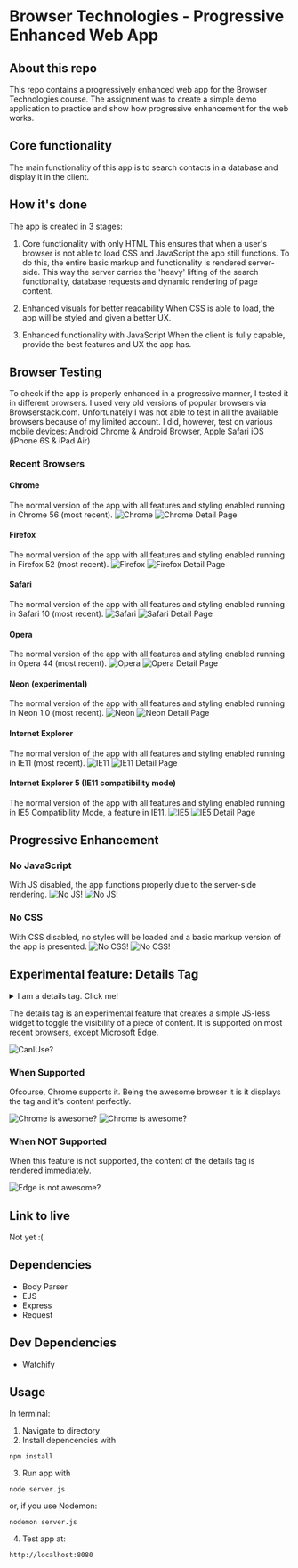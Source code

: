 # Browser Technologies - Progressive Enhanced Web App

## About this repo
This repo contains a progressively enhanced web app for the Browser Technologies course. The assignment was to create a simple demo application to practice and show how progressive enhancement for the web works.

## Core functionality
The main functionality of this app is to search contacts in a database and display it in the client.

## How it's done
The app is created in 3 stages:

1. Core functionality with only HTML
This ensures that when a user's browser is not able to load CSS and JavaScript the app still functions.
To do this, the entire basic markup and functionality is rendered server-side. This way the server carries the 'heavy' lifting of the search functionality, database requests and dynamic rendering of page content.

2. Enhanced visuals for better readability
When CSS is able to load, the app will be styled and given a better UX.

3. Enhanced functionality with JavaScript
When the client is fully capable, provide the best features and UX the app has.

## Browser Testing
To check if the app is properly enhanced in a progressive manner, I tested it in different browsers. I used very old versions of popular browsers via Browserstack.com. Unfortunately I was not able to test in all the available browsers because of my limited account. I did, however, test on various mobile devices: Android Chrome & Android Browser, Apple Safari iOS (iPhone 6S & iPad Air)

### Recent Browsers

#### Chrome
The normal version of the app with all features and styling enabled running in Chrome 56 (most recent).
![Chrome](https://raw.github.com/SadisticSun/Browser-Technologies/master/Week3-PE-BrowserTech/readme-img/chrome_recent.png?raw=true)
![Chrome Detail Page](https://raw.github.com/SadisticSun/Browser-Technologies/master/Week3-PE-BrowserTech/readme-img/chrome_recent_detail.png?raw=true)

#### Firefox
The normal version of the app with all features and styling enabled running in Firefox 52 (most recent).
![Firefox](https://raw.github.com/SadisticSun/Browser-Technologies/master/Week3-PE-BrowserTech/readme-img/firefox_recent.png?raw=true)
![Firefox Detail Page](https://raw.github.com/SadisticSun/Browser-Technologies/master/Week3-PE-BrowserTech/readme-img/firefox_detail.png?raw=true)

#### Safari
The normal version of the app with all features and styling enabled running in Safari 10 (most recent).
![Safari](https://raw.github.com/SadisticSun/Browser-Technologies/master/Week3-PE-BrowserTech/readme-img/safari_recent.png?raw=true)
![Safari Detail Page](https://raw.github.com/SadisticSun/Browser-Technologies/master/Week3-PE-BrowserTech/readme-img/safari_recent_detail.png?raw=true)

#### Opera
The normal version of the app with all features and styling enabled running in Opera 44 (most recent).
![Opera](https://raw.github.com/SadisticSun/Browser-Technologies/master/Week3-PE-BrowserTech/readme-img/opera.png?raw=true)
![Opera Detail Page](https://raw.github.com/SadisticSun/Browser-Technologies/master/Week3-PE-BrowserTech/readme-img/opera_detail.png?raw=true)

#### Neon (experimental)
The normal version of the app with all features and styling enabled running in Neon 1.0 (most recent).
![Neon](https://raw.github.com/SadisticSun/Browser-Technologies/master/Week3-PE-BrowserTech/readme-img/neon.png?raw=true)
![Neon Detail Page](https://raw.github.com/SadisticSun/Browser-Technologies/master/Week3-PE-BrowserTech/readme-img/neon_detail.png?raw=true)

#### Internet Explorer
The normal version of the app with all features and styling enabled running in IE11 (most recent).
![IE11](https://raw.github.com/SadisticSun/Browser-Technologies/master/Week3-PE-BrowserTech/readme-img/IE11.png?raw=true)
![IE11 Detail Page](https://raw.github.com/SadisticSun/Browser-Technologies/master/Week3-PE-BrowserTech/readme-img/ie11_detail.png?raw=true)

#### Internet Explorer 5 (IE11 compatibility mode)
The normal version of the app with all features and styling enabled running in IE5 Compatibility Mode, a feature in IE11.
![IE5](https://raw.github.com/SadisticSun/Browser-Technologies/master/Week3-PE-BrowserTech/readme-img/ie5.png?raw=true)
![IE5 Detail Page](https://raw.github.com/SadisticSun/Browser-Technologies/master/Week3-PE-BrowserTech/readme-img/ie5_detail.png?raw=true)

## Progressive Enhancement
### No JavaScript
With JS disabled, the app functions properly due to the server-side rendering.
![No JS!](https://raw.github.com/SadisticSun/Browser-Technologies/master/Week3-PE-BrowserTech/readme-img/nojs.png?raw=true)
![No JS!](https://raw.github.com/SadisticSun/Browser-Technologies/master/Week3-PE-BrowserTech/readme-img/nojs_detail.png?raw=true)

### No CSS
With CSS disabled, no styles will be loaded and a basic markup version of the app is presented.
![No CSS!](https://raw.github.com/SadisticSun/Browser-Technologies/master/Week3-PE-BrowserTech/readme-img/nocss.png?raw=true)
![No CSS!](https://raw.github.com/SadisticSun/Browser-Technologies/master/Week3-PE-BrowserTech/readme-img/nocss_detail.png?raw=true)

## Experimental feature: Details Tag 
<details><summary>I am a details tag. Click me!</summary> Yay! I am a details paragraph!</details>

The details tag is an experimental feature that creates a simple JS-less widget to toggle the visibility of a piece of content. It is supported on most recent browsers, except Microsoft Edge.

![CanIUse?](https://raw.github.com/SadisticSun/Browser-Technologies/master/Week3-PE-BrowserTech/readme-img/caniuse_details.png?raw=true)

### When Supported
Ofcourse, Chrome supports it. Being the awesome browser it is it displays the tag and it's content perfectly.

![Chrome is awesome?](https://raw.github.com/SadisticSun/Browser-Technologies/master/Week3-PE-BrowserTech/readme-img/details-tag_chrome.png?raw=true)
![Chrome is awesome?](https://raw.github.com/SadisticSun/Browser-Technologies/master/Week3-PE-BrowserTech/readme-img/details-tag_chrome2.png?raw=true)

### When NOT Supported
When this feature is not supported, the content of the details tag is rendered immediately.

![Edge is not awesome?](https://raw.github.com/SadisticSun/Browser-Technologies/master/Week3-PE-BrowserTech/readme-img/details-tag_edge.png?raw=true)


## Link to live
Not yet :(

## Dependencies
* Body Parser
* EJS
* Express
* Request

## Dev Dependencies
* Watchify

## Usage

In terminal:

1.  Navigate to directory
2.  Install depencencies with

```
npm install
```
3. Run app with
```
node server.js
```
or, if you use Nodemon:
```
nodemon server.js
```

4. Test app at:
```
http://localhost:8080
```
